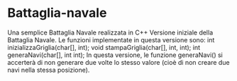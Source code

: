 # Battaglia-navale
Una semplice Battaglia Navale realizzata in C++
Versione iniziale della Battaglia Navale. Le funzioni implementate in questa versione sono:
int inizializzaGriglia(char[], int);
void stampaGriglia(char[], int, int);
int generaNavi(char[], int int);
In questa versione, le funzione generaNavi() si accerterà di non generare due volte lo stesso valore (cioè di non creare due navi nella stessa posizione).
